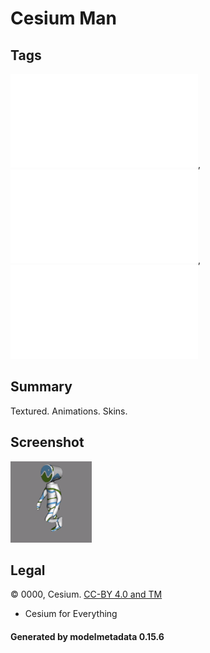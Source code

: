 # Cesium Man

## Tags

![core](../../Models-core.md), ![issues](../../Models-issues.md), ![testing](../../Models-testing.md)

## Summary

Textured. Animations. Skins.

## Screenshot

![screenshot](screenshot/screenshot.gif)

## Legal

&copy; 0000, Cesium. [CC-BY 4.0 and TM]()

 - Cesium for Everything

#### Generated by modelmetadata 0.15.6